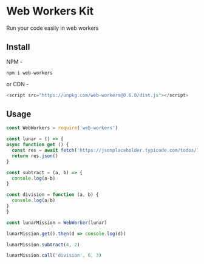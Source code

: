 # Web Workers Kit

Run your code easily in web workers

## Install

NPM -

```shell
npm i web-workers
```

or
CDN -

```js
<script src="https://unpkg.com/web-workers@0.6.0/dist.js"></script>
```

## Usage

```js
const WebWorkers = require('web-workers')

const lunar = () => {
async function get () {
  const res = await fetch('https://jsonplaceholder.typicode.com/todos/1')
  return res.json()
}

const subtract = (a, b) => {
  console.log(a-b)
}

const division = function (a, b) {
  console.log(a/b)
}
}

const lunarMission = WebWorker(lunar)

lunarMission.get().then(d => console.log(d))

lunarMission.subtract(4, 2)

lunarMission.call('division', 6, 3)
```
